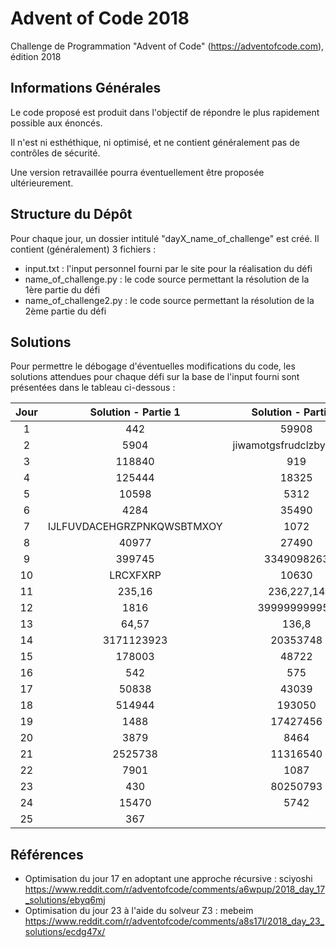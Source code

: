 # Advent of Code 2018

Challenge de Programmation "Advent of Code" (<https://adventofcode.com>), édition 2018

## Informations Générales

Le code proposé est produit dans l'objectif de répondre le plus rapidement possible aux énoncés.

Il n'est ni esthéthique, ni optimisé, et ne contient généralement pas de contrôles de sécurité.

Une version retravaillée pourra éventuellement être proposée ultérieurement.

## Structure du Dépôt

Pour chaque jour, un dossier intitulé "dayX_name_of_challenge" est créé. Il contient (généralement) 3 fichiers :

* input.txt : l'input personnel fourni par le site pour la réalisation du défi
* name_of_challenge.py : le code source permettant la résolution de la 1ère partie du défi
* name_of_challenge2.py : le code source permettant la résolution de la 2ème partie du défi

## Solutions

Pour permettre le débogage d'éventuelles modifications du code, les solutions attendues pour chaque défi sur la base de l'input fourni sont présentées dans le tableau ci-dessous :

| Jour |     Solution - Partie 1     |     Solution - Partie 2     |
|:----:|:---------------------------:|:---------------------------:|
|  1   |              442            |              59908          |
|  2   |              5904           | jiwamotgsfrudclzbyzkhlrvp   |
|  3   |             118840          |               919           |
|  4   |             125444          |             18325           |
|  5   |              10598          |              5312           |
|  6   |              4284           |             35490           |
|  7   | IJLFUVDACEHGRZPNKQWSBTMXOY  |               1072          |
|  8   |               40977         |              27490          |
|  9   |            399745           |            3349098263       |
| 10   |              LRCXFXRP       |              10630          |
| 11   |            235,16           |           236,227,14        |
| 12   |            1816             |           399999999957      |
| 13   |            64,57            |              136,8          |
| 14   |           3171123923        |             20353748        |
| 15   |            178003           |               48722         |
| 16   |            542              |               575           |
| 17   |            50838            |               43039         |
| 18   |            514944           |               193050        |
| 19   |            1488             |              17427456       |
| 20   |            3879             |              8464           |
| 21   |             2525738         |             11316540        |
| 22   |            7901             |              1087           |
| 23   |            430              |             80250793        |
| 24   |            15470            |                5742         |
| 25   |            367              |                             |

## Références

* Optimisation du jour 17 en adoptant une approche récursive : sciyoshi <https://www.reddit.com/r/adventofcode/comments/a6wpup/2018_day_17_solutions/ebyq6mj>
* Optimisation du jour 23 à l'aide du solveur Z3 : mebeim <https://www.reddit.com/r/adventofcode/comments/a8s17l/2018_day_23_solutions/ecdg47x/>